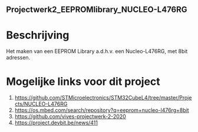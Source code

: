 ## Projectwerk2_EEPROMlibrary_NUCLEO-L476RG

# Beschrijving
Het maken van een EEPROM Library a.d.h.v. een Nucleo-L476RG, met 8bit adressen.

# Mogelijke links voor dit project
1) https://github.com/STMicroelectronics/STM32CubeL4/tree/master/Projects/NUCLEO-L476RG
2) https://os.mbed.com/search/repository?q=eeprom+nucleo-l476rg+8bit
3) https://github.com/vives-projectwerk-2-2020
4) https://project.devbit.be/news/411